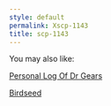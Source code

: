 ```yaml
---
style: default
permalink: Xscp-1143
title: scp-1143
---
```

You may also like:

[Personal Log Of Dr Gears](http://scp-wiki.net/personal-log-of-dr-gears)

[Birdseed](http://scp-wiki.net/birdseed)
